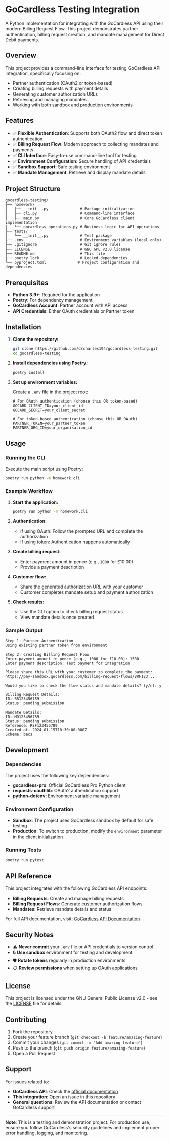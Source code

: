 # GoCardless Testing Integration

A Python implementation for integrating with the GoCardless API using their modern Billing Request Flow. This project demonstrates partner authentication, billing request creation, and mandate management for Direct Debit payments.

## Overview

This project provides a command-line interface for testing GoCardless API integration, specifically focusing on:
- Partner authentication (OAuth2 or token-based)
- Creating billing requests with payment details
- Generating customer authorization URLs
- Retrieving and managing mandates
- Working with both sandbox and production environments

## Features

- ✅ **Flexible Authentication**: Supports both OAuth2 flow and direct token authentication
- ✅ **Billing Request Flow**: Modern approach to collecting mandates and payments
- ✅ **CLI Interface**: Easy-to-use command-line tool for testing
- ✅ **Environment Configuration**: Secure handling of API credentials
- ✅ **Sandbox Support**: Safe testing environment
- ✅ **Mandate Management**: Retrieve and display mandate details

## Project Structure

```
gocardless-testing/
├── homework/
│   ├── __init__.py              # Package initialization
│   ├── cli.py                   # Command-line interface
│   ├── main.py                  # Core GoCardless client implementation
│   └── gocardless_operations.py # Business logic for API operations
├── tests/
│   └── __init__.py              # Test package
├── .env                         # Environment variables (local only)
├── .gitignore                   # Git ignore rules
├── LICENSE                      # GNU GPL v2.0 license
├── README.md                    # This file
├── poetry.lock                  # Locked dependencies
└── pyproject.toml              # Project configuration and dependencies
```

## Prerequisites

- **Python 3.9+**: Required for the application
- **Poetry**: For dependency management
- **GoCardless Account**: Partner account with API access
- **API Credentials**: Either OAuth credentials or Partner token

## Installation

1. **Clone the repository:**
   ```bash
   git clone https://github.com/drcharles194/gocardless-testing.git
   cd gocardless-testing
   ```

2. **Install dependencies using Poetry:**
   ```bash
   poetry install
   ```

3. **Set up environment variables:**
   
   Create a `.env` file in the project root:
   ```env
   # For OAuth authentication (choose this OR token-based)
   GOCARD_CLIENT_ID=your_client_id
   GOCARD_SECRET=your_client_secret
   
   # For token-based authentication (choose this OR OAuth)
   PARTNER_TOKEN=your_partner_token
   PARTNER_ORG_ID=your_organisation_id
   ```

## Usage

### Running the CLI

Execute the main script using Poetry:

```bash
poetry run python -m homework.cli
```

### Example Workflow

1. **Start the application:**
   ```bash
   poetry run python -m homework.cli
   ```

2. **Authentication:**
   - If using OAuth: Follow the prompted URL and complete the authorization
   - If using token: Authentication happens automatically

3. **Create billing request:**
   - Enter payment amount in pence (e.g., `1000` for £10.00)
   - Provide a payment description

4. **Customer flow:**
   - Share the generated authorization URL with your customer
   - Customer completes mandate setup and payment authorization

5. **Check results:**
   - Use the CLI option to check billing request status
   - View mandate details once created

### Sample Output

```
Step 1: Partner Authentication
Using existing partner token from environment

Step 2: Creating Billing Request Flow
Enter payment amount in pence (e.g., 1000 for £10.00): 1500
Enter payment description: Test payment for integration

Please share this URL with your customer to complete the payment:
https://pay-sandbox.gocardless.com/billing-request-flows/BRF123...

Would you like to check the flow status and mandate details? (y/n): y

Billing Request Details:
ID: BR123456789
Status: pending_submission

Mandate Details:
ID: MD123456789
Status: pending_submission
Reference: REF123456789
Created at: 2024-01-15T10:30:00.000Z
Scheme: bacs
```

## Development

### Dependencies

The project uses the following key dependencies:

- **gocardless-pro**: Official GoCardless Pro Python client
- **requests-oauthlib**: OAuth2 authentication support
- **python-dotenv**: Environment variable management

### Environment Configuration

- **Sandbox**: The project uses GoCardless sandbox by default for safe testing
- **Production**: To switch to production, modify the `environment` parameter in the client initialization

### Running Tests

```bash
poetry run pytest
```

## API Reference

This project integrates with the following GoCardless API endpoints:

- **Billing Requests**: Create and manage billing requests
- **Billing Request Flows**: Generate customer authorization flows
- **Mandates**: Retrieve mandate details and status

For full API documentation, visit: [GoCardless API Documentation](https://developer.gocardless.com/api-reference)

## Security Notes

- ⚠️ **Never commit** your `.env` file or API credentials to version control
- 🔒 **Use sandbox** environment for testing and development
- 🛡️ **Rotate tokens** regularly in production environments
- 📋 **Review permissions** when setting up OAuth applications

## License

This project is licensed under the GNU General Public License v2.0 - see the [LICENSE](LICENSE) file for details.

## Contributing

1. Fork the repository
2. Create your feature branch (`git checkout -b feature/amazing-feature`)
3. Commit your changes (`git commit -m 'Add amazing feature'`)
4. Push to the branch (`git push origin feature/amazing-feature`)
5. Open a Pull Request

## Support

For issues related to:
- **GoCardless API**: Check the [official documentation](https://developer.gocardless.com/)
- **This integration**: Open an issue in this repository
- **General questions**: Review the API documentation or contact GoCardless support

---

**Note**: This is a testing and demonstration project. For production use, ensure you follow GoCardless's security guidelines and implement proper error handling, logging, and monitoring.
